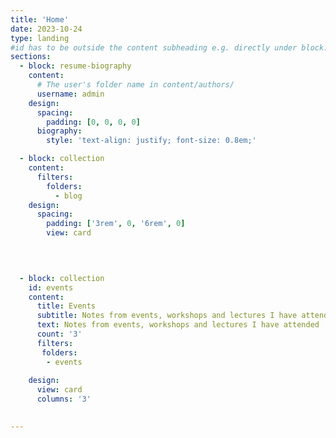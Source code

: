```yaml
---
title: 'Home'
date: 2023-10-24
type: landing
#id has to be outside the content subheading e.g. directly under block: and then in menu.yaml written as url: '#events'
sections:
  - block: resume-biography
    content:
      # The user's folder name in content/authors/
      username: admin
    design:
      spacing:
        padding: [0, 0, 0, 0]
      biography:
        style: 'text-align: justify; font-size: 0.8em;'

  - block: collection
    content:
      filters:
        folders:
          - blog
    design:
      spacing:
        padding: ['3rem', 0, '6rem', 0]
        view: card

    
    

  - block: collection
    id: events
    content:
      title: Events
      subtitle: Notes from events, workshops and lectures I have attended
      text: Notes from events, workshops and lectures I have attended
      count: '3'
      filters:
       folders:
        - events   
      
    design:
      view: card
      columns: '3'
      

---
```

